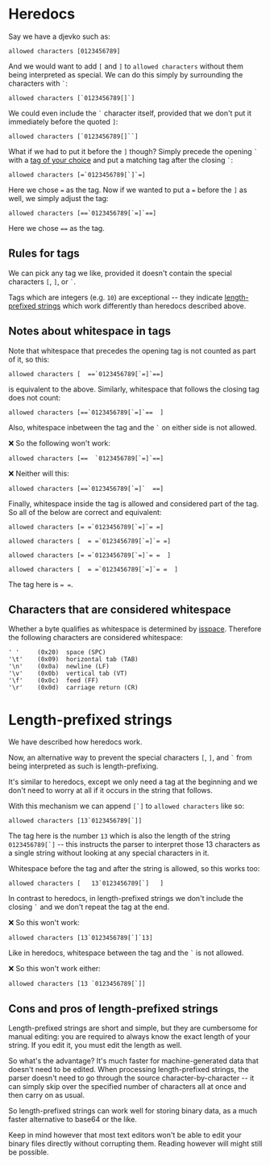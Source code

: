 # Heredocs

Say we have a djevko such as:

```
allowed characters [0123456789]
```

And we would want to add `[` and `]` to `allowed characters` without them being interpreted as special. We can do this simply by surrounding the characters with `` ` ``:

```
allowed characters [`0123456789[]`]
```

We could even include the `` ` `` character itself, provided that we don't put it immediately before the quoted `]`:

```
allowed characters [`0123456789[]``]
```

What if we had to put it before the `]` though? Simply precede the opening `` ` `` with a [tag of your choice](#rules-for-tags) and put a matching tag after the closing `` ` ``:

```
allowed characters [=`0123456789[`]`=]
```

Here we chose `=` as the tag. Now if we wanted to put a `=` before the `]` as well, we simply adjust the tag:

```
allowed characters [==`0123456789[`=]`==]
```

Here we chose `==` as the tag.

## Rules for tags

We can pick any tag we like, provided it doesn't contain the special characters `[`, `]`, or `` ` ``.

Tags which are integers (e.g. `10`) are exceptional -- they indicate [length-prefixed strings](#length-prefixed-strings) which work differently than heredocs described above.

## Notes about whitespace in tags

Note that whitespace that precedes the opening tag is not counted as part of it, so this:

```
allowed characters [  ==`0123456789[`=]`==]
```

is equivalent to the above. Similarly, whitespace that follows the closing tag does not count:

```
allowed characters [==`0123456789[`=]`==  ]
```

Also, whitespace inbetween the tag and the `` ` `` on either side is not allowed. 

❌ So the following won't work:

```
allowed characters [==  `0123456789[`=]`==]
```

❌ Neither will this:

```
allowed characters [==`0123456789[`=]`  ==]
```

Finally, whitespace inside the tag is allowed and considered part of the tag. So all of the below are correct and equivalent:

```
allowed characters [= =`0123456789[`=]`= =]

allowed characters [  = =`0123456789[`=]`= =]

allowed characters [= =`0123456789[`=]`= =  ]

allowed characters [  = =`0123456789[`=]`= =  ]
```

The tag here is `= =`.

## Characters that are considered whitespace

Whether a byte qualifies as whitespace is determined by [isspace](https://cplusplus.com/reference/cctype/isspace/). Therefore the following characters are considered whitespace:

```
' ' 	(0x20)	space (SPC)
'\t'	(0x09)	horizontal tab (TAB)
'\n'	(0x0a)	newline (LF)
'\v'	(0x0b)	vertical tab (VT)
'\f'	(0x0c)	feed (FF)
'\r'	(0x0d)	carriage return (CR)
```

# Length-prefixed strings

We have described how heredocs work.

Now, an alternative way to prevent the special characters `[`, `]`, and `` ` `` from being interpreted as such is length-prefixing.

It's similar to heredocs, except we only need a tag at the beginning and we don't need to worry at all if it occurs in the string that follows.

With this mechanism we can append `` [`] `` to `allowed characters` like so:

```
allowed characters [13`0123456789[`]]
```

The tag here is the number `13` which is also the length of the string `` 0123456789[`] `` -- this instructs the parser to interpret those 13 characters as a single string without looking at any special characters in it.

Whitespace before the tag and after the string is allowed, so this works too:

```
allowed characters [   13`0123456789[`]   ]
```

In contrast to heredocs, in length-prefixed strings we don't include the closing `` ` `` and we don't repeat the tag at the end.

❌ So this won't work:

```
allowed characters [13`0123456789[`]`13]
```

Like in heredocs, whitespace between the tag and the `` ` `` is not allowed.

❌ So this won't work either:

```
allowed characters [13 `0123456789[`]]
```

## Cons and pros of length-prefixed strings

Length-prefixed strings are short and simple, but they are cumbersome for manual editing: you are required to always know the exact length of your string. If you edit it, you must edit the length as well.

So what's the advantage? It's much faster for machine-generated data that doesn't need to be edited. When processing length-prefixed strings, the parser doesn't need to go through the source character-by-character -- it can simply skip over the specified number of characters all at once and then carry on as usual. 

So length-prefixed strings can work well for storing binary data, as a much faster alternative to base64 or the like.

Keep in mind however that most text editors won't be able to edit your binary files directly without corrupting them. Reading however will might still be possible.
